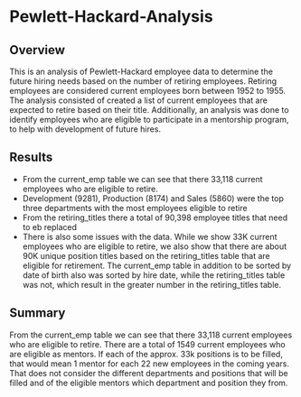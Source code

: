 # Pewlett-Hackard-Analysis

## Overview

This is an analysis of Pewlett-Hackard employee data to determine the future hiring needs based on the number of retiring employees.  Retiring employees are considered current employees born between 1952 to 1955. The analysis consisted of created a list of current employees that are expected to retire based on their title.
Additionally, an analysis was done to identify employees who are eligible to participate in a mentorship program, to help with development of future hires. 

## Results

* From the current_emp table we can see that there 33,118 current employees who are eligible to retire. 
* Development (9281), Production (8174) and Sales (5860) were the top three departments with the most employees eligible to retire
* From the retiring_titles there a total of 90,398 employee titles that need to eb replaced
* There is also some issues with the data.  While we show 33K current employees who are eligible to retire, we also show that there are about 90K unique position titles based on the retiring_titles table that are eligible for retirement.  The current_emp table in addition to be sorted by date of birth also was sorted by hire date, while the retiring_titles table was not, which result in the greater number in the retiring_titles table. 

## Summary

From the current_emp table we can see that there 33,118 current employees who are eligible to retire. 
There are a total of 1549 current employees who are eligible as mentors.  If each of the approx. 33k positions is to be filled, that would mean 1 mentor for each 22 new employees in the coming years.  That does not consider the different departments and positions that will be filled and of the eligible mentors which department and position they from.
